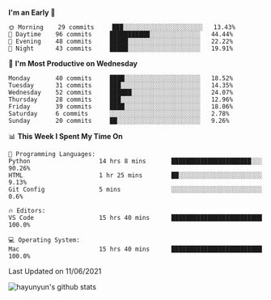 <!--START_SECTION:waka-->
**I'm an Early 🐤** 

```text
🌞 Morning    29 commits     ███░░░░░░░░░░░░░░░░░░░░░░   13.43% 
🌆 Daytime    96 commits     ███████████░░░░░░░░░░░░░░   44.44% 
🌃 Evening    48 commits     █████░░░░░░░░░░░░░░░░░░░░   22.22% 
🌙 Night      43 commits     █████░░░░░░░░░░░░░░░░░░░░   19.91%

```
📅 **I'm Most Productive on Wednesday** 

```text
Monday       40 commits     ████░░░░░░░░░░░░░░░░░░░░░   18.52% 
Tuesday      31 commits     ███░░░░░░░░░░░░░░░░░░░░░░   14.35% 
Wednesday    52 commits     ██████░░░░░░░░░░░░░░░░░░░   24.07% 
Thursday     28 commits     ███░░░░░░░░░░░░░░░░░░░░░░   12.96% 
Friday       39 commits     ████░░░░░░░░░░░░░░░░░░░░░   18.06% 
Saturday     6 commits      ░░░░░░░░░░░░░░░░░░░░░░░░░   2.78% 
Sunday       20 commits     ██░░░░░░░░░░░░░░░░░░░░░░░   9.26%

```


📊 **This Week I Spent My Time On** 

```text
💬 Programming Languages: 
Python                   14 hrs 8 mins       ██████████████████████░░░   90.26% 
HTML                     1 hr 25 mins        ██░░░░░░░░░░░░░░░░░░░░░░░   9.13% 
Git Config               5 mins              ░░░░░░░░░░░░░░░░░░░░░░░░░   0.6%

🔥 Editors: 
VS Code                  15 hrs 40 mins      █████████████████████████   100.0%

💻 Operating System: 
Mac                      15 hrs 40 mins      █████████████████████████   100.0%

```


 Last Updated on 11/06/2021
<!--END_SECTION:waka-->


![hayunyun's github stats](https://github-readme-stats.vercel.app/api?username=hayunyun&show_icons=true)

<!--
**hayunyun/hayunyun** is a ✨ _special_ ✨ repository because its `README.md` (this file) appears on your GitHub profile.

Here are some ideas to get you started:

- 🔭 I’m currently working on ...
- 🌱 I’m currently learning ...
- 👯 I’m looking to collaborate on ...
- 🤔 I’m looking for help with ...
- 💬 Ask me about ...
- 📫 How to reach me: ...
- 😄 Pronouns: ...
- ⚡ Fun fact: ...
-->
